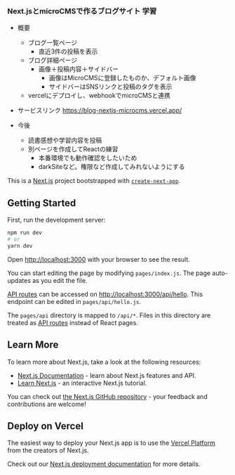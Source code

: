 ### Next.jsとmicroCMSで作るブログサイト 学習
- 概要
  - ブログ一覧ページ
    - 直近3件の投稿を表示
  - ブログ詳細ページ
    - 画像＋投稿内容＋サイドバー
      - 画像はMicroCMSに登録したものか、デフォルト画像
      - サイドバーはSNSリンクと投稿のタグを表示
  - vercelにデプロイし、webhookでmicroCMSと連携

- サービスリンク
https://blog-nextjs-microcms.vercel.app/

- 今後
  - 読書感想や学習内容を投稿
  - 別ページを作成してReactの練習
    - 本番環境でも動作確認をしたいため
    - darkSiteなど。権限など作成してみれないようにする



This is a [Next.js](https://nextjs.org/) project bootstrapped with [`create-next-app`](https://github.com/vercel/next.js/tree/canary/packages/create-next-app).
## Getting Started

First, run the development server:

```bash
npm run dev
# or
yarn dev
```

Open [http://localhost:3000](http://localhost:3000) with your browser to see the result.

You can start editing the page by modifying `pages/index.js`. The page auto-updates as you edit the file.

[API routes](https://nextjs.org/docs/api-routes/introduction) can be accessed on [http://localhost:3000/api/hello](http://localhost:3000/api/hello). This endpoint can be edited in `pages/api/hello.js`.

The `pages/api` directory is mapped to `/api/*`. Files in this directory are treated as [API routes](https://nextjs.org/docs/api-routes/introduction) instead of React pages.

## Learn More

To learn more about Next.js, take a look at the following resources:

- [Next.js Documentation](https://nextjs.org/docs) - learn about Next.js features and API.
- [Learn Next.js](https://nextjs.org/learn) - an interactive Next.js tutorial.

You can check out [the Next.js GitHub repository](https://github.com/vercel/next.js/) - your feedback and contributions are welcome!

## Deploy on Vercel

The easiest way to deploy your Next.js app is to use the [Vercel Platform](https://vercel.com/new?utm_medium=default-template&filter=next.js&utm_source=create-next-app&utm_campaign=create-next-app-readme) from the creators of Next.js.

Check out our [Next.js deployment documentation](https://nextjs.org/docs/deployment) for more details.
